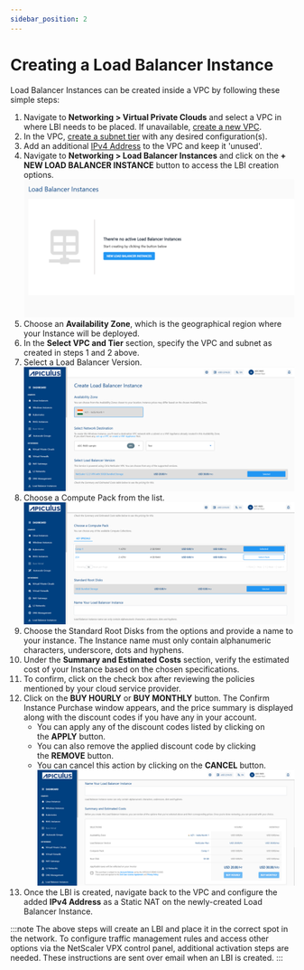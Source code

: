 ```yaml
---
sidebar_position: 2
---
```

# Creating a Load Balancer Instance

Load Balancer Instances can be created inside a VPC by following these simple steps:

1. Navigate to **Networking > Virtual Private Clouds** and select a VPC in where LBI needs to be placed. If unavailable, [create a new VPC](/docs/Subscribers/Networking/VirtualPrivateClouds/AboutVPCInstances/CreateListandViewVPCs).
2. In the VPC, [create a subnet tier](/docs/Subscribers/Networking/VirtualPrivateClouds/AboutVPCInstances/CreatingVPCSubnetsTiers) with any desired configuration(s).
3. Add an additional [IPv4 Address](/docs/Subscribers/Networking/VirtualPrivateClouds/AboutVPCInstances/IPv4AddressesandVPC) to the VPC and keep it 'unused'.
4. Navigate to **Networking > Load Balancer Instances** and click on the **+ NEW LOAD BALANCER INSTANCE** button to access the LBI creation options.
   ![Load Balancer Instances](img/LoadBalancerInstances1.png)
5. Choose an **Availability Zone**, which is the geographical region where your Instance will be deployed.
6. In the **Select VPC and Tier** section, specify the VPC and subnet as created in steps 1 and 2 above. 
7. Select a Load Balancer Version.
   ![Load Balancer Instances](img/LoadBalancerInstances2.png)
8. Choose a Compute Pack from the list.
   ![Load Balancer Instances](img/LoadBalancerInstances3.png)
9. Choose the Standard Root Disks from the options and provide a name to your instance. The Instance name must only contain alphanumeric characters, underscore, dots and hyphens.
10. Under the **Summary and Estimated Costs** section, verify the estimated cost of your Instance based on the chosen specifications.
11. To confirm, click on the check box after reviewing the policies mentioned by your cloud service provider.
12. Click on the **BUY HOURLY** or **BUY MONTHLY** button. The Confirm Instance Purchase window appears, and the price summary is displayed along with the discount codes if you have any in your account. 
    - You can apply any of the discount codes listed by clicking on the **APPLY** button. 
    - You can also remove the applied discount code by clicking the **REMOVE** button. 
    - You can cancel this action by clicking on the **CANCEL** button.
   ![Load Balancer Instances](img/LoadBalancerInstances4.png)
13. Once the LBI is created, navigate back to the VPC and configure the added **IPv4 Address** as a Static NAT on the newly-created Load Balancer Instance.

:::note
The above steps will create an LBI and place it in the correct spot in the network. To configure traffic management rules and access other options via the NetScaler VPX control panel, additional activation steps are needed. These instructions are sent over email when an LBI is created.
:::




